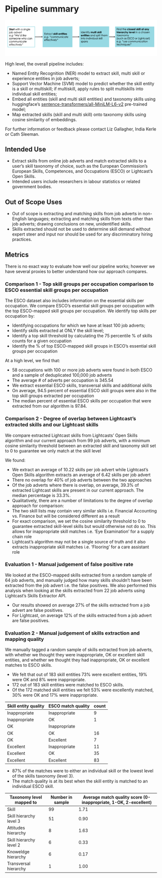 # Pipeline summary

![](../../outputs/reports/figures/overview.png)

High level, the overall pipeline includes:

- Named Entity Recognition (NER) model to extract skill, multi skill or experience entities in job adverts;
- Support Vector Machine (SVM) model to predict whether the skill entity is a skill or multiskill; if multiskill, apply rules to split multiskills into individual skill entities;
- Embed all entities (skill and multi skill entities) and taxonomy skills using huggingface’s [sentence-transformers/all-MiniLM-L6-v2](https://huggingface.co/sentence-transformers/all-MiniLM-L6-v2) pre-trained model;
- Map extracted skills (skill and multi skill) onto taxonomy skills using cosine similarity of embeddings.

For further information or feedback please contact Liz Gallagher, India Kerle or Cath Sleeman.

## Intended Use

- Extract skills from online job adverts and match extracted skills to a user’s skill taxonomy of choice, such as the European Commission’s European Skills, Competences, and Occupations (ESCO) or Lightcast’s Open Skills.
- Intended users include researchers in labour statistics or related government bodies.

## Out of Scope Uses

- Out of scope is extracting and matching skills from job adverts in non-English languages; extracting and matching skills from texts other than job adverts; drawing conclusions on new, unidentified skills.
- Skills extracted should not be used to determine skill demand without expert steer and input nor should be used for any discriminatory hiring practices.

## Metrics

There is no exact way to evaluate how well our pipeline works; however we have several proxies to better understand how our approach compares.

### Comparison 1 - Top skill groups per occupation comparison to ESCO essential skill groups per occupation

The ESCO dataset also includes information on the essential skills per occupation. We compare ESCO’s essential skill groups per occupation with the top ESCO-mapped skill groups per occupation. We identify top skills per occupation by:

- Identifying occupations for which we have at least 100 job adverts;
- Identify skills extracted at ONLY the skill level;
- Identify a top skill threshold by calculating the 75 percentile % of skills counts for a given occupation
- Identify the % of top ESCO-mapped skill groups in ESCO’s essential skill groups per occupation

At a high level, we find that:

- 58 occupations with 100 or more job adverts were found in both ESCO and a sample of deduplicated 100,000 job adverts
- The average # of adverts per occupation is 345.54
- We extract essential ESCO skills, transversal skills and additional skills
- On average, 94.5 percent of essential ESCO skill groups were also in the top skill groups extracted per occupation
- The median percent of essential ESCO skills per occupation that were extracted from our algorithm is 97.84.

### Comparison 2 - Degree of overlap between Lightcast’s extracted skills and our Lightcast skills

We compare extracted Lightcast skills from Lightcasts’ Open Skills algorithm and our current approach from 99 job adverts, with a minimum cosine similarity threshold between an extracted skill and taxonomy skill set to 0 to guarantee we only match at the skill level

We found:

- We extract an average of 10.22 skills per job advert while Lightcast’s Open Skills algorithm extracts an average of 6.42 skills per job advert
- There no overlap for 40% of job adverts between the two approaches
- Of the job adverts where there is overlap, on average, 39.3% of extracted Lightcast skills are present in our current approach. The median percentage is 33.3%.
- Qualitatively, there are a number of limitations to the degree of overlap approach for comparison:
- The two skill lists may contain very similar skills i.e. Financial Accounting vs. Finance but will be considered different as a result
- For exact comparison, we set the cosine similarity threshold to 0 to guarantee extracted skill-level skills but would otherwise not do so. This allows for inappropriate skill matches i.e. ‘Eye Examination’ for a supply chain role
- Lightcast’s algorithm may not be a single source of truth and it also extracts inappropriate skill matches i.e. ‘Flooring’ for a care assistant role

### Evaluation 1 - Manual judgement of false positive rate

We looked at the ESCO-mapped skills extracted from a random sample of 64 job adverts, and manually judged how many skills shouldn’t have been extracted from the job advert i.e. the false positives. We also performed this analysis when looking at the skills extracted from 22 job adverts using Lightcast’s Skills Extractor API.

- Our results showed on average 27% of the skills extracted from a job advert are false positives.
- For Lightcast, on average 12% of the skills extracted from a job advert are false positives.

### Evaluation 2 - Manual judgement of skills extraction and mapping quality

We manually tagged a random sample of skills extracted from job adverts, with whether we thought they were inappropriate, OK or excellent skill entities, and whether we thought they had inappropriate, OK or excellent matches to ESCO skills.

- We felt that out of 183 skill entities 73% were excellent entities, 19% were OK and 8% were inappropriate.
- 172 out of 183 skill entities were matched to ESCO skills.
- Of the 172 matched skill entities we felt 53% were excellently matched, 30% were OK and 17% were inappropriate.

| Skill entity quality | ESCO match quality | count |
| -------------------- | ------------------ | ----- |
| Inappropriate        | Inappropriate      | 9     |
| Inappropriate        | OK                 | 1     |
| OK                   | Inappropriate      |       | 9 |
| OK                   | OK                 | 16    |
| OK                   | Excellent          | 7     |
| Excellent            | Inappropriate      | 11    |
| Excellent            | OK                 | 35    |
| Excellent            | Excellent          | 83    |

- 87% of the matches were to either an individual skill or the lowest level of the skills taxonomy (level 3).
- The match quality is at its best when the skill entity is matched to an individual ESCO skill.

| Taxonomy level mapped to | Number in sample | Average match quality score (0-inappropriate, 1-OK, 2-excellent) |
| ------------------------ | ---------------- | ---------------------------------------------------------------- |
| Skill                    | 99               | 1.71                                                             |
| Skill hierarchy level 3  | 51               | 0.90                                                             |
| Attitudes hierarchy      | 8                | 1.63                                                             |
| Skill hierarchy level 2  | 6                | 0.33                                                             |
| Knoweldge hierarchy      | 6                | 0.17                                                             |
| Transversal hierarchy    | 1                | 1.00                                                             |
